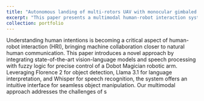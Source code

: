 ```yaml
---
title: "Autonomous landing of multi-rotors UAV with monocular gimbaled camera on moving vehicle"
excerpt: "This paper presents a multimodal human-robot interaction system integrating vision-language models (Florence 2), language interpretation (Llama 3.1), and speech recognition (Whisper) with fuzzy logic for precise control of a Dobot Magician robotic arm. Initial tests show 75% accuracy, highlighting its potential for more natural, efficient human-robot collaboration.<br/><img src='/images/robot ultrasound system.jpg'>"
collection: portfolio
---
```


Understanding human intentions is becoming a critical aspect of human-robot interaction (HRI), bringing machine collaboration closer to natural human communication. This paper introduces a novel approach by integrating state-of-the-art vision-language models and speech processing with fuzzy logic for precise control of a Dobot Magician robotic arm. Leveraging Florence 2 for object detection, Llama 3.1 for language interpretation, and Whisper for speech recognition, the system offers an intuitive interface for seamless object manipulation. Our multimodal approach addresses the challenges of s
